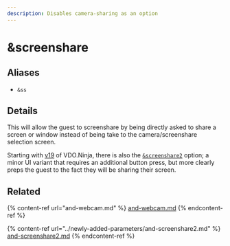 ```yaml
---
description: Disables camera-sharing as an option
---
```


# \&screenshare

## Aliases

* `&ss`

## Details

This will allow the guest to screenshare by being directly asked to share a screen or window instead of being take to the camera/screenshare selection screen.

Starting with [v19](../older-releases/v19/) of VDO.Ninja, there is also the [`&screenshare2`](../newly-added-parameters/and-screenshare2.md) option; a minor UI variant that requires an additional button press, but more clearly preps the guest to the fact they will be sharing their screen.

## Related

{% content-ref url="and-webcam.md" %}
[and-webcam.md](and-webcam.md)
{% endcontent-ref %}

{% content-ref url="../newly-added-parameters/and-screenshare2.md" %}
[and-screenshare2.md](../newly-added-parameters/and-screenshare2.md)
{% endcontent-ref %}
